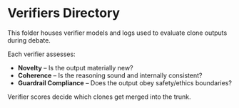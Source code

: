 # Verifiers Directory

This folder houses verifier models and logs used to evaluate clone outputs during debate.

Each verifier assesses:
- **Novelty** – Is the output materially new?
- **Coherence** – Is the reasoning sound and internally consistent?
- **Guardrail Compliance** – Does the output obey safety/ethics boundaries?

Verifier scores decide which clones get merged into the trunk.
